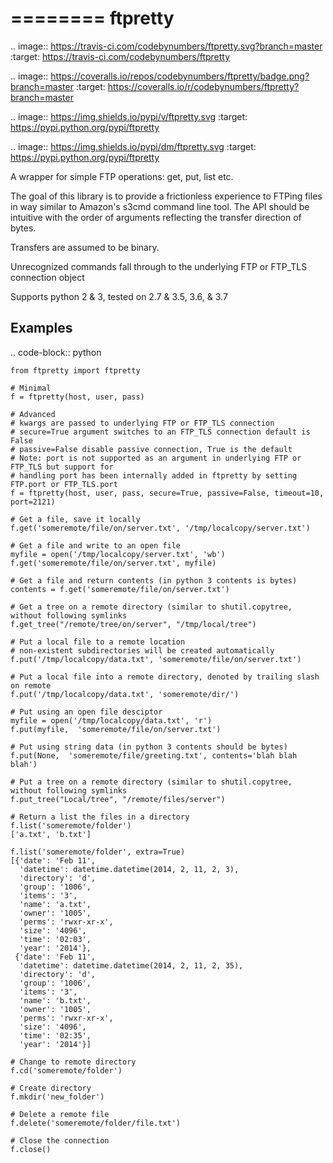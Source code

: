 ========
ftpretty
========

.. image:: https://travis-ci.com/codebynumbers/ftpretty.svg?branch=master
   :target: https://travis-ci.com/codebynumbers/ftpretty

.. image:: https://coveralls.io/repos/codebynumbers/ftpretty/badge.png?branch=master
   :target: https://coveralls.io/r/codebynumbers/ftpretty?branch=master

.. image:: https://img.shields.io/pypi/v/ftpretty.svg
   :target: https://pypi.python.org/pypi/ftpretty

.. image:: https://img.shields.io/pypi/dm/ftpretty.svg
   :target: https://pypi.python.org/pypi/ftpretty

A wrapper for simple FTP operations: get, put, list etc.

The goal of this library is to provide a frictionless experience to FTPing files
in way similar to Amazon's s3cmd command line tool. The API should be intuitive
with the order of arguments reflecting the transfer direction of bytes.

Transfers are assumed to be binary. 

Unrecognized commands fall through to the underlying FTP or FTP_TLS connection object

Supports python 2 & 3, tested on 2.7 & 3.5, 3.6, & 3.7

Examples
--------

.. code-block:: python

    from ftpretty import ftpretty

    # Minimal
    f = ftpretty(host, user, pass)

    # Advanced
    # kwargs are passed to underlying FTP or FTP_TLS connection
    # secure=True argument switches to an FTP_TLS connection default is False
    # passive=False disable passive connection, True is the default
    # Note: port is not supported as an argument in underlying FTP or FTP_TLS but support for
    # handling port has been internally added in ftpretty by setting FTP.port or FTP_TLS.port
    f = ftpretty(host, user, pass, secure=True, passive=False, timeout=10, port=2121)

    # Get a file, save it locally
    f.get('someremote/file/on/server.txt', '/tmp/localcopy/server.txt')

    # Get a file and write to an open file
    myfile = open('/tmp/localcopy/server.txt', 'wb')
    f.get('someremote/file/on/server.txt', myfile)

    # Get a file and return contents (in python 3 contents is bytes)
    contents = f.get('someremote/file/on/server.txt')

    # Get a tree on a remote directory (similar to shutil.copytree, without following symlinks
    f.get_tree("/remote/tree/on/server", "/tmp/local/tree")

    # Put a local file to a remote location
    # non-existent subdirectories will be created automatically
    f.put('/tmp/localcopy/data.txt', 'someremote/file/on/server.txt')

    # Put a local file into a remote directory, denoted by trailing slash on remote
    f.put('/tmp/localcopy/data.txt', 'someremote/dir/')

    # Put using an open file desciptor
    myfile = open('/tmp/localcopy/data.txt', 'r')
    f.put(myfile,  'someremote/file/on/server.txt')

    # Put using string data (in python 3 contents should be bytes)
    f.put(None,  'someremote/file/greeting.txt', contents='blah blah blah')

    # Put a tree on a remote directory (similar to shutil.copytree, without following symlinks
    f.put_tree("Local/tree", "/remote/files/server")

    # Return a list the files in a directory
    f.list('someremote/folder')
    ['a.txt', 'b.txt']

    f.list('someremote/folder', extra=True)
    [{'date': 'Feb 11',
      'datetime': datetime.datetime(2014, 2, 11, 2, 3),
      'directory': 'd',
      'group': '1006',
      'items': '3',
      'name': 'a.txt',
      'owner': '1005',
      'perms': 'rwxr-xr-x',
      'size': '4096',
      'time': '02:03',
      'year': '2014'},
     {'date': 'Feb 11',
      'datetime': datetime.datetime(2014, 2, 11, 2, 35),
      'directory': 'd',
      'group': '1006',
      'items': '3',
      'name': 'b.txt',
      'owner': '1005',
      'perms': 'rwxr-xr-x',
      'size': '4096',
      'time': '02:35',
      'year': '2014'}]

    # Change to remote directory
    f.cd('someremote/folder')

    # Create directory
    f.mkdir('new_folder')

    # Delete a remote file
    f.delete('someremote/folder/file.txt')

    # Close the connection
    f.close()

